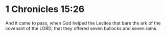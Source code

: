 # 1 Chronicles 15:26

And it came to pass, when God helped the Levites that bare the ark of the covenant of the LORD, that they offered seven bullocks and seven rams.